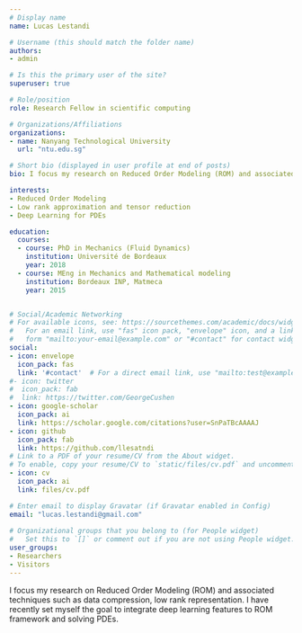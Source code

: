 ```yaml
---
# Display name
name: Lucas Lestandi

# Username (this should match the folder name)
authors:
- admin

# Is this the primary user of the site?
superuser: true

# Role/position
role: Research Fellow in scientific computing

# Organizations/Affiliations
organizations:
- name: Nanyang Technological University
  url: "ntu.edu.sg"

# Short bio (displayed in user profile at end of posts)
bio: I focus my research on Reduced Order Modeling (ROM) and associated techniques such as data compression, low rank representation. I have recently set myself the goal to integrate deep learning features to ROM framework and solving PDEs.

interests:
- Reduced Order Modeling
- Low rank approximation and tensor reduction
- Deep Learning for PDEs

education:
  courses:
  - course: PhD in Mechanics (Fluid Dynamics)
    institution: Université de Bordeaux
    year: 2018
  - course: MEng in Mechanics and Mathematical modeling
    institution: Bordeaux INP, Matmeca
    year: 2015


# Social/Academic Networking
# For available icons, see: https://sourcethemes.com/academic/docs/widgets/#icons
#   For an email link, use "fas" icon pack, "envelope" icon, and a link in the
#   form "mailto:your-email@example.com" or "#contact" for contact widget.
social:
- icon: envelope
  icon_pack: fas
  link: '#contact'  # For a direct email link, use "mailto:test@example.org".
#- icon: twitter
#  icon_pack: fab
#  link: https://twitter.com/GeorgeCushen
- icon: google-scholar
  icon_pack: ai
  link: https://scholar.google.com/citations?user=SnPaTBcAAAAJ
- icon: github
  icon_pack: fab
  link: https://github.com/llesatndi
# Link to a PDF of your resume/CV from the About widget.
# To enable, copy your resume/CV to `static/files/cv.pdf` and uncomment the lines below.  
- icon: cv
  icon_pack: ai
  link: files/cv.pdf

# Enter email to display Gravatar (if Gravatar enabled in Config)
email: "lucas.lestandi@gmail.com"
  
# Organizational groups that you belong to (for People widget)
#   Set this to `[]` or comment out if you are not using People widget.  
user_groups:
- Researchers
- Visitors
---
```


I focus my research on Reduced Order Modeling (ROM) and associated techniques such as data compression, low rank representation. I have recently set myself the goal to integrate deep learning features to ROM framework and solving PDEs.

